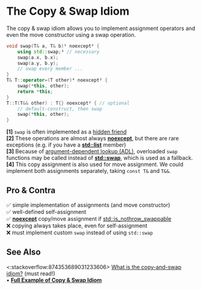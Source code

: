 # The Copy & Swap Idiom

The copy & swap idiom allows you to implement assignment operators and even the move constructor using a swap operation.
```cpp
void swap(T& a, T& b)¹ noexcept² {
    using std::swap;³ // necessary
    swap(a.x, b.x);
    swap(a.y, b.y);
    // swap every member ...
}
T& T::operator=(T other)⁴ noexcept² {
    swap(*this, other);
    return *this;
}
T::T(T&& other) : T{} noexcept² { // optional
    // default-construct, then swap
    swap(*this, other);
}
```
**\[1\]** `swap` is often implemented as a [hidden friend](https://stackoverflow.com/q/56795676/5740428)  
**\[2\]** These operations are almost always **[noexcept](https://en.cppreference.com/w/cpp/language/noexcept_spec)**,
but there are rare exceptions
(e.g. if you have a **[std::list](https://en.cppreference.com/w/cpp/container/list/list)** member)  
**\[3\]** Because of [argument-dependent lookup (ADL)](https://en.cppreference.com/w/cpp/language/adl),
overloaded `swap` functions may be called instead of
**[std::swap](https://en.cppreference.com/w/cpp/algorithm/swap)**, which is used as a fallback.  
**\[4\]** This copy assignment is also used for move assignment.
We could implement both assignments separately, taking `const T&` and `T&&`.

## Pro & Contra
✅ simple implementation of assignments (and move constructor)  
✅ well-defined self-assignment  
✅ **[noexcept](https://en.cppreference.com/w/cpp/language/noexcept_spec)** copy/move assignment
if [std::is_nothrow_swappable<T>](https://en.cppreference.com/w/cpp/types/is_swappable)  
❌ copying always takes place, even for self-assignment  
❌ must implement custom `swap` instead of using `std::swap`

## See Also
<:stackoverflow:874353689031233606>
[What is the copy-and-swap idiom?](https://stackoverflow.com/a/3279550/5740428) (must read!)  
• **[Full Example of Copy & Swap Idiom](https://godbolt.org/z/G6fzGjxKo)**